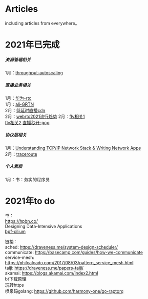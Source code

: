 # Articles  
  
including articles from everywhere。

# 2021年已完成

##### 资源管理相关

1月：[throughput-autoscaling](https://engineering.fb.com/2020/09/14/networking-traffic/throughput-autoscaling/)

##### 直播业务相关    
1月：[华为-rtc](https://mp.weixin.qq.com/s/YQjHqAYlZTwwIdIhRB5Cfg)   
1月：[ali-GRTN](https://developer.aliyun.com/article/778264?utm_content=g_1000205299&comefrom=https://blogread.cn/news/)  
2月：[低延时直播cdn](https://developer.aliyun.com/article/657895?spm=a2c6h.12873581.0.0.6d1a29f01tXxZy&groupCode=edgecomputing)  
2月：[webrtc2021流行趋势](https://mp.weixin.qq.com/s/GGorNudXw7vSsgO-DVwSLw) 
2月：[flv相关1](https://www.trickyedecay.me/2019/03/17/how-to-setup-an-live-server-with-nginx-base-on-http-flv/)   
     [flv相关2](https://cloud.tencent.com/developer/article/1619672)
     [直播秒开-gop](https://www.jianshu.com/p/b658e1f65a2a)

##### 协议层相关   
1月：[Understanding TCP/IP Network Stack & Writing Network Apps](https://www.cubrid.org/index.php?mid=blog&page=2&document_srl=3826497)  
2月：[traceroute](https://www.freebuf.com/articles/network/118221.html)  

##### 个人素质  
1月：书：务实的程序员

# 2021年to do
书：  
https://hpbn.co/   
Designing Data-Intensive Applications  
[bpf-cilium](https://github.com/cilium/cilium)

链接：  
sched: https://draveness.me/system-design-scheduler/          
communicate: https://basecamp.com/guides/how-we-communicate  
service-mesh: https://philcalcado.com/2017/08/03/pattern_service_mesh.html  
taiji: https://draveness.me/papers-taiji/  
akamai: https://blogs.akamai.com/index2.html  
bt下载原理  
玩转https  
喷泉码golang: https://github.com/harmony-one/go-raptorq
